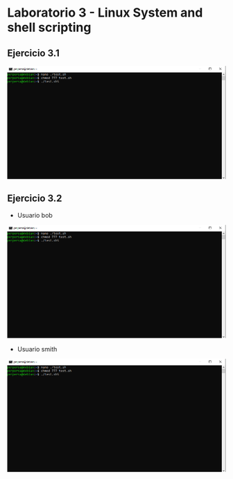 # Laboratorio 3 - Linux System and shell scripting

## Ejercicio 3.1
![](https://github.com/Sperper/DespliegueDeAplicacionesWeb/blob/master/Imagenes/Ejercicio_3.1.png?raw=true)

## Ejercicio 3.2

- Usuario bob

![](https://github.com/Sperper/DespliegueDeAplicacionesWeb/blob/master/Imagenes/Ejercicio_3.1.png?raw=true)

- Usuario smith

![](https://github.com/Sperper/DespliegueDeAplicacionesWeb/blob/master/Imagenes/Ejercicio_3.1.png?raw=true) 